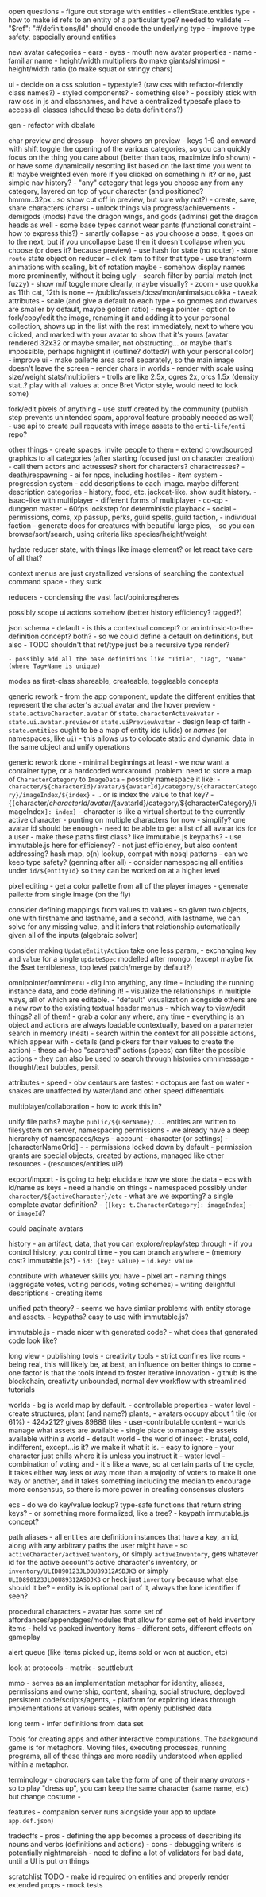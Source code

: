 open questions
    - figure out storage with entities
    - clientState.entities type
    - how to make id refs to an entity of a particular type? needed to validate -- "$ref": "#/definitions/Id" should encode the underlying type
    - improve type safety, especially around entities

new avatar categories
    - ears
    - eyes
    - mouth
new avatar properties
    - name
    - familiar name
    - height/width multipliers (to make giants/shrimps)
    - height/width ratio (to make squat or stringy chars)

ui
    - decide on a css solution
        - typestyle? (raw css with refactor-friendly class names?)
        - styled components?
        - something else?
        - possibly stick with raw css in js and classnames, and have a centralized typesafe place to access all classes (should these be data definitions?)

gen
    - refactor with dbslate

char preview and dressup
    - hover shows on preview
    - keys 1-9 and onward with shift toggle the opening of the various categories, so you can quickly focus on the thing you care about (better than tabs, maximize info shown)
        - or have some dynamically resorting list based on the last time you went to it! maybe weighted even more if you clicked on something ni it? or no, just simple nav history?
        - "any" category that legs you choose any from any category, layered on top of your character (and positioned? hmmm..32px...so show cut off in preview, but sure why not?)
    - create, save, share characters (chars)
    - unlock things via progress/achievements
    - demigods (mods) have the dragon wings, and gods (admins) get the dragon heads as well
    - some base types cannot wear pants (functional constraint - how to express this?)
    - smartly collapse - as you choose a base, it goes on to the next, but if you uncollapse base then it doesn't collapse when you choose (or does it? because preview)
    - use hash for state (no router)
        - store `route` state object on reducer
    - click item to filter that type
    - use transform animations with scaling, bit of rotation maybe
    - somehow display names more prominently, without it being ugly
    - search filter by partial match (not fuzzy)
    - show m/f toggle more clearly, maybe visually?
    - zoom
    - use quokka as 11th cat, 12th is none -- /public/assets/dcss/mon/animals/quokka
    - tweak attributes
        - scale (and give a default to each type - so gnomes and dwarves are smaller by default, maybe golden ratio)
    - mega pointer
        - option to fork/copy/edit the image, renaming it and adding it to your personal collection, shows up in the list with the rest immediately, next to where you clicked, and marked with your avatar to show that it's yours (avatar rendered 32x32 or maybe smaller, not obstructing... or maybe that's impossible, perhaps highlight it (outline? dotted?) with your personal color)
    - improve ui
        - make pallette area scroll separately, so the main image doesn't leave the screen
    - render chars in worlds
        - render with scale using size/weight stats/multipliers - trolls are like 2.5x, ogres 2x, orcs 1.5x (density stat..? play with all values at once Bret Victor style, would need to lock some)

fork/edit pixels of anything
    - use stuff created by the community (publish step prevents unintended spam, approval feature probably needed as well)
    - use api to create pull requests with image assets to the `enti-life/enti` repo?

other things
    - create spaces, invite people to them
    - extend crowdsourced graphics to all categories (after starting focused just on character creation)
        - call them actors and actresses? short for characters? charactresses?
    - death/respawning
    - ai for npcs, including hostiles
    - item system
    - progression system
    - add descriptions to each image. maybe different description categories - history, food, etc. jackcat-like. show audit history.
    - isaac-like with multiplayer
        - different forms of multiplayer
            - co-op
            - dungeon master
        - 60fps lockstep for deterministic playback
    - social - permissions, coms, xp passup, perks, guild  spells, guild faction, 
    - individual faction
    - generate docs for creatures with beautiful large pics,
        - so you can browse/sort/search, using criteria like species/height/weight

hydate reducer state, with things like image element? or let react take care of all that?

context menus are just crystallized versions of searching the contextual command space
    - they suck

reducers - condensing the vast fact/opinionspheres

possibly scope ui actions somehow (better history efficiency? tagged?)

json schema
    - default
        - is this a contextual concept? or an intrinsic-to-the-definition concept? both?
        - so we could define a default on definitions, but also
            - TODO shouldn't that ref/type just be a recursive type render?

    - possibly add all the base definitions like "Title", "Tag", "Name" (where Tag+Name is unique)

modes as first-class shareable, createable, toggleable concepts

generic rework
    - from the app component, update the different entities that represent the character's actual avatar and the hover preview
        - `state.activeCharacter.avatar` or `state.characterActiveAvatar`
        - `state.ui.avatar.preview` or `state.uiPreviewAvatar`
    - design leap of faith - `state.entities` ought to be a map of entity ids (ulids) or _names_ (or namespaces, like `ui`)
        - this allows us to colocate static and dynamic data in the same object and unify operations

generic rework done - minimal beginnings at least
    - we now want a container type, or a hardcoded workaround.
problem: need to store a map of `CharacterCategory` to `ImageData`
    - possibly namespace it like:
         - `character/${characterId}/avatar/${avatarId}/category/${characterCategory}/imageIndex/${index}`
         - .. or is index the value to that key?
         - `{[`character/${characterId}/avatar/${avatarId}/category/${characterCategory}/imageIndex`]: index}`
         - character is like a virtual shortcut to the currently active character
            - punting on multiple characters for now
        - simplify? one avatar id should be enough
            - need to be able to get a list of all avatar ids for a user
        - make these paths first class? like immutable.js keypaths?
            - use immutable.js here for efficiency?
                - not just efficiency, but also content addressing? hash map, o(n) lookup, compat with nosql patterns
            - can we keep type safety? (genning after all)
    - consider namespacing all entities under `id/${entityId}` so they can be worked on at a higher level

pixel editing
    - get a color pallette from all of the player images
        - generate pallette from single image (on the fly)

consider defining mappings from values to values
    - so given two objects, one with firstname and lastname, and a second, with lastname, we can solve for any missing value, and it infers that relationship automatically given all of the inputs (algebraic solver)

consider making `UpdateEntityAction` take one less param,
    - exchanging `key` and `value` for a single `updateSpec` modelled after mongo. (except maybe fix the $set terribleness, top level patch/merge by default?)

omnipointer/omnimenu
    - dig into anything, any time
        - including the running instance data, and code defining it!
        - visualize the relationships in multiple ways, all of which are editable.
            - "default" visualization alongside others are a new row to the existing textual header menus
        - which way to view/edit things? all of them!
    - grab a color any where, any time
    - everything is an object and actions are always loadable contextually, based on a parameter search in memory (neat)
    - search within the context for all possible actions, which appear with - details (and pickers for their values to create the action)
        - these ad-hoc "searched" actions (specs) can filter the possible actions
            - they can also be used to search through histories
omnimessage
    - thought/text bubbles, persit
            
attributes
    - speed
        - obv centaurs are fastest
        - octopus are fast on water
        - snakes are unaffected by water/land and other speed differentials

multiplayer/collaboration
    - how to work this in?

unify file paths? maybe `public/${userName}/...` entities are written to filesystem on server, namespacing permissions
    - we already have a deep hierarchy of namespaces/keys
        - account
        - character (or settings)
        - [characterNameOrId]
        - 
    - permissions locked down by default
        - permission grants are special objects, created by actions, managed like other resources
            - (resources/entities ui?)

export/import
    - is going to help elucidate how we store the data
    - ecs with id/name as keys - need a handle on things
        - namespaced possibly under `character/${activeCharacter}/etc`
    - what are we exporting? a single complete avatar definition?
        - `{[key: t.CharacterCategory]: imageIndex}`
        - or `imageId`?
    
could paginate avatars 

history
    - an artifact, data, that you can explore/replay/step through
    - if you control history, you control time
    - you can branch anywhere
    - (memory cost? immutable.js?)
        - `id: {key: value}`
        - `id.key: value`

contribute with whatever skills you have
    - pixel art
    - naming things (aggregate votes, voting periods, voting schemes)
    - writing delightful descriptions
    - creating items

unified path theory?
    - seems we have similar problems with entity storage and assets.
    - keypaths? easy to use with immutable.js?

immutable.js
    - made nicer with generated code?
    - what does that generated code look like?

long view
    - publishing tools
    - creativity tools
        - strict confines like `rooms`
    - being real, this will likely be, at best, an influence on better things to come
        -  one factor is that the tools intend to foster iterative innovation
        -  github is the blockchain, creativity unbounded, normal dev workflow with streamlined tutorials

worlds
    - bg is world map by default.
    - controllable properties
        - water level
        - create structures, plant (and name?) plants,
    - avatars occupy about 1 tile (or 61%)
    - 424x212? gives 89888 tiles
    - user-contributable content
        - worlds manage what assets are available
            - single place to manage the assets available within a world
    - default world
        - the world of insect
        - brutal, cold, indifferent, except...is it? we make it what it is.
            - easy to ignore - your character just chills where it is unless you instruct it
        - water level
            - combination of voting and 
                - it's like a wave, so at certain parts of the cycle,
                    it takes either way less or way more than a majority
                    of voters to make it one way or another,
                    and it takes something including the median
                    to encourage more consensus, so there is more
                    power in creating consensus clusters


ecs
    - do we do key/value lookup? type-safe functions that return string keys?
        - or something more formalized, like a tree?
            - keypath immutable.js concept?


path aliases
    - all entities are definition instances that have a key, an id, along with any arbitrary paths the user might have
    - so `activeCharacter/activeInventory`, or simply `activeInventory`,
        gets whatever id for the active account's active character's inventory,
        or `inventory/ULID890123JLDOU89312ASDJK3` or simply `ULID890123JLDOU89312ASDJK3`
        or heck just `inventory` because what else should it be?
    - entity is is optional part of it, always the lone identifier if seen?

procedural characters
    - avatar has some set of affordances/appendages/modules that allow for some set of held inventory items
        - held vs packed inventory items - different sets, different effects on gameplay

alert queue (like items picked up, items sold or won at auction, etc)

look at protocols
    - matrix
    - scuttlebutt

mmo
    - serves as an implementation metaphor for identity, aliases, permissions and ownership,
        content, sharing, social structure, deployed persistent code/scripts/agents, 
    - platform for exploring ideas through implementations at various scales,
        with openly published data

long term
    - infer definitions from data set

Tools for creating apps and other interactive computations.
The background game is for metaphors. Moving files, executing processes, running programs,
all of these things are more readily understood when applied within a metaphor.

terminology
    - *characters* can take the form of one of their many *avatars*
        - so to play "dress up", you can keep the same character (same name, etc) but change costume
    -

features
    - companion server runs alongside your app to update `app.def.json`)

tradeoffs
    - pros
        - defining the app becomes a process of describing its nouns and verbs (definitions and actions)
    - cons
        - debugging writers is potentially nightmareish
        - need to define a lot of validators for bad data, until a UI is put on things

scratchlist TODO
    - make id required on entities and properly render extended props
    - mock tests